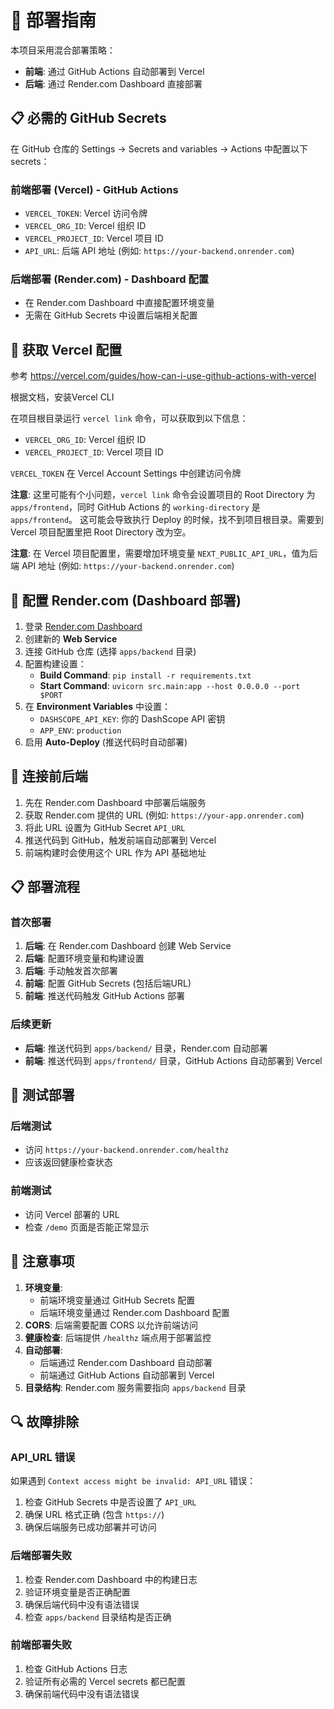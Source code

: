 # 🚀 部署指南

本项目采用混合部署策略：

- **前端**: 通过 GitHub Actions 自动部署到 Vercel
- **后端**: 通过 Render.com Dashboard 直接部署

## 📋 必需的 GitHub Secrets

在 GitHub 仓库的 Settings → Secrets and variables → Actions 中配置以下 secrets：

### 前端部署 (Vercel) - GitHub Actions

- `VERCEL_TOKEN`: Vercel 访问令牌
- `VERCEL_ORG_ID`: Vercel 组织 ID
- `VERCEL_PROJECT_ID`: Vercel 项目 ID
- `API_URL`: 后端 API 地址 (例如: `https://your-backend.onrender.com`)

### 后端部署 (Render.com) - Dashboard 配置

- 在 Render.com Dashboard 中直接配置环境变量
- 无需在 GitHub Secrets 中设置后端相关配置

## 🔧 获取 Vercel 配置

参考 <https://vercel.com/guides/how-can-i-use-github-actions-with-vercel>

根据文档，安装Vercel CLI

在项目根目录运行 `vercel link` 命令，可以获取到以下信息：

- `VERCEL_ORG_ID`: Vercel 组织 ID
- `VERCEL_PROJECT_ID`: Vercel 项目 ID

`VERCEL_TOKEN` 在 Vercel Account Settings 中创建访问令牌

**注意**: 这里可能有个小问题，`vercel link` 命令会设置项目的 Root Directory 为
`apps/frontend`，同时 GitHub Actions 的 `working-directory` 是 `apps/frontend`。
这可能会导致执行 Deploy 的时候，找不到项目根目录。需要到 Vercel 项目配置里把
Root Directory 改为空。

**注意**: 在 Vercel 项目配置里，需要增加环境变量 `NEXT_PUBLIC_API_URL`，值为后端 API 地址 (例如: `https://your-backend.onrender.com`)

## 🔧 配置 Render.com (Dashboard 部署)

1. 登录 [Render.com Dashboard](https://dashboard.render.com)
2. 创建新的 **Web Service**
3. 连接 GitHub 仓库 (选择 `apps/backend` 目录)
4. 配置构建设置：
   - **Build Command**: `pip install -r requirements.txt`
   - **Start Command**: `uvicorn src.main:app --host 0.0.0.0 --port $PORT`
5. 在 **Environment Variables** 中设置：
   - `DASHSCOPE_API_KEY`: 你的 DashScope API 密钥
   - `APP_ENV`: `production`
6. 启用 **Auto-Deploy** (推送代码时自动部署)

## 🔗 连接前后端

1. 先在 Render.com Dashboard 中部署后端服务
2. 获取 Render.com 提供的 URL (例如: `https://your-app.onrender.com`)
3. 将此 URL 设置为 GitHub Secret `API_URL`
4. 推送代码到 GitHub，触发前端自动部署到 Vercel
5. 前端构建时会使用这个 URL 作为 API 基础地址

## 📋 部署流程

### 首次部署

1. **后端**: 在 Render.com Dashboard 创建 Web Service
2. **后端**: 配置环境变量和构建设置
3. **后端**: 手动触发首次部署
4. **前端**: 配置 GitHub Secrets (包括后端URL)
5. **前端**: 推送代码触发 GitHub Actions 部署

### 后续更新

- **后端**: 推送代码到 `apps/backend/` 目录，Render.com 自动部署
- **前端**: 推送代码到 `apps/frontend/` 目录，GitHub Actions 自动部署到 Vercel

## 🧪 测试部署

### 后端测试

- 访问 `https://your-backend.onrender.com/healthz`
- 应该返回健康检查状态

### 前端测试

- 访问 Vercel 部署的 URL
- 检查 `/demo` 页面是否能正常显示

## 📝 注意事项

1. **环境变量**:
   - 前端环境变量通过 GitHub Secrets 配置
   - 后端环境变量通过 Render.com Dashboard 配置
2. **CORS**: 后端需要配置 CORS 以允许前端访问
3. **健康检查**: 后端提供 `/healthz` 端点用于部署监控
4. **自动部署**:
   - 后端通过 Render.com Dashboard 自动部署
   - 前端通过 GitHub Actions 自动部署到 Vercel
5. **目录结构**: Render.com 服务需要指向 `apps/backend` 目录

## 🔍 故障排除

### API_URL 错误

如果遇到 `Context access might be invalid: API_URL` 错误：

1. 检查 GitHub Secrets 中是否设置了 `API_URL`
2. 确保 URL 格式正确 (包含 `https://`)
3. 确保后端服务已成功部署并可访问

### 后端部署失败

1. 检查 Render.com Dashboard 中的构建日志
2. 验证环境变量是否正确配置
3. 确保后端代码中没有语法错误
4. 检查 `apps/backend` 目录结构是否正确

### 前端部署失败

1. 检查 GitHub Actions 日志
2. 验证所有必需的 Vercel secrets 都已配置
3. 确保前端代码中没有语法错误
